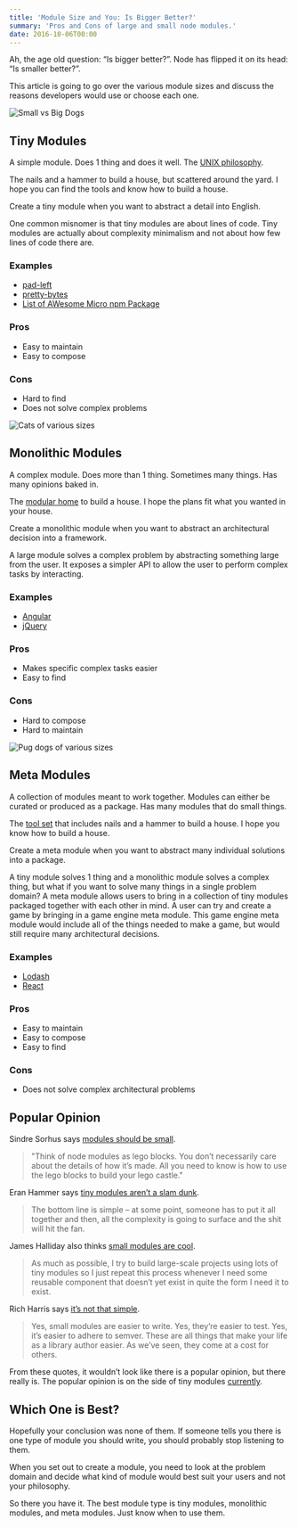 ```yaml
---
title: 'Module Size and You: Is Bigger Better?'
summary: 'Pros and Cons of large and small node modules.'
date: 2016-10-06T00:00
---
```

<post-header />

Ah, the age old question: “Is bigger better?”. Node has flipped it on its head: “Is smaller better?”.

This article is going to go over the various module sizes and discuss the reasons developers would use or choose each one.

![Small vs Big Dogs](./924797_878671665545667_385439750_n.webp)

## Tiny Modules

A simple module. Does 1 thing and does it well.
The [UNIX philosophy](http://www.catb.org/esr/writings/taoup/html/ch01s06.html).

The nails and a hammer to build a house, but scattered around the yard.
I hope you can find the tools and know how to build a house.

Create a tiny module when you want to abstract a detail into English.

One common misnomer is that tiny modules are about lines of code.
Tiny modules are actually about complexity minimalism and not about how few lines of code there are.

### Examples

- [pad-left](https://github.com/jonschlinkert/pad-left)
- [pretty-bytes](https://github.com/sindresorhus/pretty-bytes)
- [List of AWesome Micro npm Package](https://github.com/parro-it/awesome-micro-npm-packages)

### Pros

- Easy to maintain
- Easy to compose

### Cons

- Hard to find
- Does not solve complex problems

![Cats of various sizes](./tumblr_lpseff4tbm1qi805wo1_500.jpg)

## Monolithic Modules

A complex module.
Does more than 1 thing.
Sometimes many things.
Has many opinions baked in.

The [modular home](https://en.wikipedia.org/wiki/Modular_building) to build a house.
I hope the plans fit what you wanted in your house.

Create a monolithic module when you want to abstract an architectural decision into a framework.

A large module solves a complex problem by abstracting something large from the user.
It exposes a simpler API to allow the user to perform complex tasks by interacting.

### Examples

- [Angular](https://github.com/angular/angular/tree/afb4bd9ef60dcc0ac4c7acde16fca3d48d2129ee)
- [jQuery](https://github.com/jquery/jquery)

### Pros

- Makes specific complex tasks easier
- Easy to find

### Cons

- Hard to compose
- Hard to maintain

![Pug dogs of various sizes](./1353440635851774.jpg)

## Meta Modules

A collection of modules meant to work together.
Modules can either be curated or produced as a package.
Has many modules that do small things.

The [tool set](https://www.amazon.com/Williams-WSC-167TB-Electrical-Maintenance-167-Piece/dp/B00GRGF1WI/ref=sr_1_6?s=power-hand-tools&rps=1&ie=UTF8&qid=1475807479&sr=1-6&keywords=toolbox+piece&refinements=p_85%3A2470955011)
that includes nails and a hammer to build a house.
I hope you know how to build a house.

Create a meta module when you want to abstract many individual solutions into a package.

A tiny module solves 1 thing and a monolithic module solves a complex thing,
but what if you want to solve many things in a single problem domain?
A meta module allows users to bring in a collection of tiny modules packaged together with each other in mind.
A user can try and create a game by bringing in a game engine meta module.
This game engine meta module would include all of the things needed to make a game,
but would still require many architectural decisions.

### Examples

- [Lodash](https://github.com/lodash/lodash)
- [React](https://github.com/facebook/react/tree/master/packages)

### Pros

- Easy to maintain
- Easy to compose
- Easy to find

### Cons

- Does not solve complex architectural problems

## Popular Opinion

Sindre Sorhus says [modules should be small](http://dailyjs.com/2015/07/02/small-modules-complexity-over-size/).

> "Think of node modules as lego blocks.
> You don’t necessarily care about the details of how it’s made.
> All you need to know is how to use the lego blocks to build your lego castle."

Eran Hammer says [tiny modules aren’t a slam dunk](https://hueniverse.com/2014/05/30/the-fallacy-of-tiny-modules/).

> The bottom line is simple – at some point, someone has to put it all together and then,
> all the complexity is going to surface and the shit will hit the fan.

James Halliday also thinks [small modules are cool](https://gist.github.com/substack/5075355).

> As much as possible, I try to build large-scale projects using lots of tiny
> modules so I just repeat this process whenever I need some reusable component
> that doesn’t yet exist in quite the form I need it to exist.

Rich Harris says [it’s not that simple](https://medium.com/@Rich_Harris/small-modules-it-s-not-quite-that-simple-3ca532d65de4#.gn3k26gc5).

> Yes, small modules are easier to write.
> Yes, they’re easier to test.
> Yes, it’s easier to adhere to semver.
> These are all things that make your life as a library author easier.
> As we’ve seen, they come at a cost for others.

From these quotes, it wouldn’t look like there is a popular opinion, but there really is.
The popular opinion is on the side of tiny modules [currently](http://thenodeway.io/introduction/#build-small-single-purpose-modules).

## Which One is Best?

Hopefully your conclusion was none of them.
If someone tells you there is one type of module you should write, you should probably stop listening to them.

When you set out to create a module, you need to look at the problem domain and
decide what kind of module would best suit your users and not your philosophy.

So there you have it.
The best module type is tiny modules, monolithic modules, and meta modules.
Just know when to use them.

